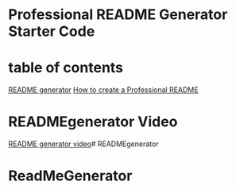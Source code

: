 # Professional README Generator Starter Code
# table of contents
[README generator](READMEgenerator)
[How to create a Professional README](https://coding-boot-camp.github.io/full-stack/github/professional-readme-guide)
# READMEgenerator Video
[README generator video]()# READMEgenerator
# ReadMeGenerator
